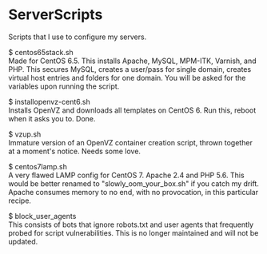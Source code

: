 ServerScripts
=============

Scripts that I use to configure my servers.

$ centos65stack.sh<br>
Made for CentOS 6.5. This installs Apache, MySQL, MPM-ITK, Varnish, and PHP. This secures MySQL, creates a user/pass for single domain, creates virtual host entries and folders for one domain. You will be asked for the variables upon running the script.

$ installopenvz-cent6.sh<br>
Installs OpenVZ and downloads all templates on CentOS 6. Run this, reboot when it asks you to. Done.

$ vzup.sh<br>
Immature version of an OpenVZ container creation script, thrown together at a moment's notice. Needs some love.

$ centos7lamp.sh<br>
A very flawed LAMP config for CentOS 7. Apache 2.4 and PHP 5.6. This would be better renamed to "slowly_oom_your_box.sh" if you catch my drift. Apache consumes memory to no end, with no provocation, in this particular recipe.

$ block_user_agents<br>
This consists of bots that ignore robots.txt and user agents that frequently probed for script vulnerabilities. This is no longer maintained and will not be updated.
